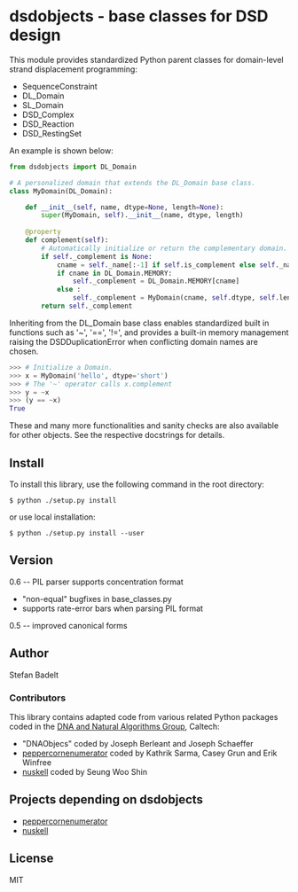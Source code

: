 # dsdobjects - base classes for DSD design

This module provides standardized Python parent classes for 
domain-level strand displacement programming:

  - SequenceConstraint
  - DL_Domain
  - SL_Domain
  - DSD_Complex
  - DSD_Reaction
  - DSD_RestingSet

An example is shown below:

```py
from dsdobjects import DL_Domain

# A personalized domain that extends the DL_Domain base class.
class MyDomain(DL_Domain):

    def __init__(self, name, dtype=None, length=None):
        super(MyDomain, self).__init__(name, dtype, length)
 
    @property
    def complement(self):
        # Automatically initialize or return the complementary domain.
        if self._complement is None:
            cname = self._name[:-1] if self.is_complement else self._name + '*'
            if cname in DL_Domain.MEMORY:
                self._complement = DL_Domain.MEMORY[cname]
            else :
                self._complement = MyDomain(cname, self.dtype, self.length)
        return self._complement

```

Inheriting from the DL_Domain base class enables standardized built in
functions such as '~', '==', '!=', and provides a built-in memory management
raising the DSDDuplicationError when conflicting domain names are chosen.


```py
>>> # Initialize a Domain.
>>> x = MyDomain('hello', dtype='short')
>>> # The '~' operator calls x.complement
>>> y = ~x
>>> (y == ~x)
True

```

These and many more functionalities and sanity checks are also available for
other objects. See the respective docstrings for details.  

## Install
To install this library, use the following command in the root directory:
```
$ python ./setup.py install
```
or use local installation:
```
$ python ./setup.py install --user
```

## Version
0.6 -- PIL parser supports concentration format
  * "non-equal" bugfixes in base_classes.py
  * supports rate-error bars when parsing PIL format

0.5 -- improved canonical forms

## Author
Stefan Badelt

### Contributors
This library contains adapted code from various related Python packages coded
in the [DNA and Natural Algorithms Group], Caltech:
  * "DNAObjecs" coded by Joseph Berleant and Joseph Schaeffer 
  * [peppercornenumerator] coded by Kathrik Sarma, Casey Grun and Erik Winfree
  * [nuskell] coded by Seung Woo Shin

## Projects depending on dsdobjects
  * [peppercornenumerator]
  * [nuskell]


## License
MIT

[nuskell]: <http://www.github.com/DNA-and-Natural-Algorithms-Group/nuskell>
[peppercornenumerator]: <http://www.github.com/DNA-and-Natural-Algorithms-Group/peppercornenumerator>
[DNA and Natural Algorithms Group]: <http://dna.caltech.edu>
